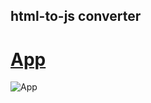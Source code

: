 ## html-to-js converter

# [App](https:/htmltojs.com)

![App](https://user-images.githubusercontent.com/59699177/216825579-c5d342e2-2ce3-4d94-8e57-68c7c71b590a.png)
